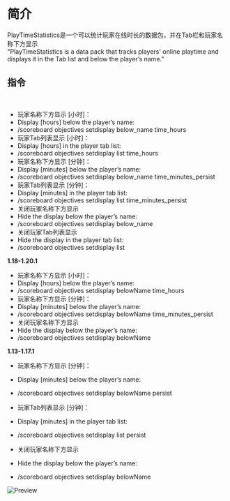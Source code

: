 # 简介
PlayTimeStatistics是一个可以统计玩家在线时长的数据包，并在Tab栏和玩家名称下方显示
﻿<br>
"PlayTimeStatistics is a data pack that tracks players' online playtime and displays it in the Tab list and below the player’s name."
﻿
## 指令
﻿
- 玩家名称下方显示 [小时]：
- Display [hours] below the player’s name:
- /scoreboard objectives setdisplay below_name time_hours
﻿
- 玩家Tab列表显示 [小时]：
- Display [hours] in the player tab list:
- /scoreboard objectives setdisplay list time_hours
﻿
- 玩家名称下方显示 [分钟]：
- Display [minutes] below the player’s name:
- /scoreboard objectives setdisplay below_name time_minutes_persist
﻿
- 玩家Tab列表显示 [分钟]：
- Display [minutes] in the player tab list:
- /scoreboard objectives setdisplay list time_minutes_persist
﻿
- 关闭玩家名称下方显示
- Hide the display below the player’s name:
- /scoreboard objectives setdisplay below_name
﻿
- 关闭玩家Tab列表显示
- Hide the display in the player tab list:
- /scoreboard objectives setdisplay list

**1.18-1.20.1**
- 玩家名称下方显示 [小时]：
- Display [hours] below the player’s name:
- /scoreboard objectives setdisplay belowName time_hours
- 玩家名称下方显示 [分钟]：
- Display [minutes] below the player’s name:
- /scoreboard objectives setdisplay belowName time_minutes_persist
- 关闭玩家名称下方显示
- Hide the display below the player’s name:
- /scoreboard objectives setdisplay belowName

**1.13-1.17.1**
- 玩家名称下方显示 [分钟]：
- Display [minutes] below the player’s name:
- /scoreboard objectives setdisplay belowName persist

- 玩家Tab列表显示 [分钟]：
- Display [minutes] in the player tab list:
- /scoreboard objectives setdisplay list persist

- 关闭玩家名称下方显示
- Hide the display below the player’s name:
- /scoreboard objectives setdisplay belowName

![Preview](https://cdn.modrinth.com/data/cached_images/7a768f3cf8a6d4c67feb9bb1011bf124dd0d8463.jpeg)
